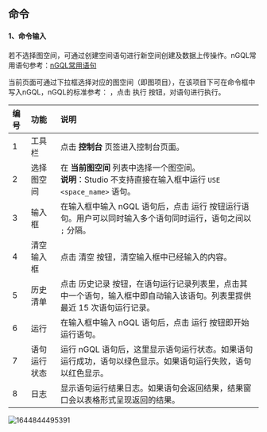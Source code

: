 ## 命令
#### 1、命令输入

若不选择图空间，可通过创建空间语句进行新空间创建及数据上传操作。nGQL常用语句参考：[nGQL常用语句](nGQL常用语句.md)

当前页面可通过下拉框选择对应的图空间（即图项目），在该项目下可在命令框中写入nGQL，nGQL的标准参考：   ，点击 执行 按钮，对语句进行执行。


| 编号  |  功能 | 说明  |
| :-- | :--|   :--   |
|  1  |  工具栏   |  点击 **控制台** 页签进入控制台页面。 |
|  2  |  选择图空间  | 在 **当前图空间** 列表中选择一个图空间。 <br/> **说明**：Studio 不支持直接在输入框中运行 `USE <space_name>` 语句。   |
|  3  |  输入框   |  在输入框中输入 nGQL 语句后，点击 运行 按钮运行语句。用户可以同时输入多个语句同时运行，语句之间以 `;` 分隔。 |
|  4  |  清空输入框  | 点击 清空 按钮，清空输入框中已经输入的内容。   |
|  5  |  历史清单   |  点击 历史记录 按钮，在语句运行记录列表里，点击其中一个语句，输入框中即自动输入该语句。列表里提供最近 15 次语句运行记录。  |
|  6  |  运行  |  在输入框中输入 nGQL 语句后，点击 运行 按钮即开始运行语句。   |
|  7  |  语句运行状态   |  运行 nGQL 语句后，这里显示语句运行状态。如果语句运行成功，语句以绿色显示。如果语句运行失败，语句以红色显示。   |
|  8  |  日志 | 显示语句运行结果日志。如果语句会返回结果，结果窗口会以表格形式呈现返回的结果。 |

![1644844495391](https://github.com/jdcloudcom/cn/blob/cn-joygraph/image/Elastic-Compute/Graph-Compute/1644844495391.png)
